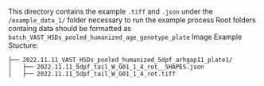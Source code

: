This directory contains the example `.tiff` and `.json` under the `/example_data_1/` folder necessary to run the example process
Root folders containg data should be formatted as `batch_VAST_HSDs_pooled_humanized_age_genotype_plate`
Image
Example Stucture:
```
├── 2022.11.11_VAST_HSDs_pooled_humanized_5dpf_arhgap11_plate1/
│   ├── 2022.11.11_5dpf_tail_W_G01_1_4_rot__SHAPES.json
│   ├── 2022.11.11_5dpf_tail_W_G01_1_4_rot.tiff
```
